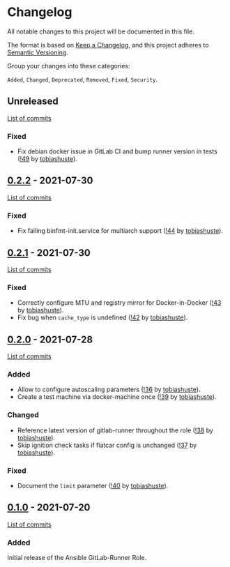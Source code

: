 <!--
SPDX-FileCopyrightText: 2021 Helmholtz Centre for Environmental Research (UFZ)
SPDX-FileCopyrightText: 2021 Helmholtz-Zentrum Dresden-Rossendorf (HZDR)

SPDX-License-Identifier: Apache-2.0
-->

# Changelog

All notable changes to this project will be documented in this file.

The format is based on [Keep a Changelog](https://keepachangelog.com/en/1.0.0/),
and this project adheres to [Semantic Versioning](https://semver.org/spec/v2.0.0.html).

Group your changes into these categories:

`Added`, `Changed`, `Deprecated`, `Removed`, `Fixed`, `Security`.

## Unreleased

[List of commits](https://gitlab.com/hifis/ansible/gitlab-ci-openstack/-/compare/v0.2.2...main)

### Fixed

* Fix debian docker issue in GitLab CI and bump runner version in tests
  ([!49](https://gitlab.com/hifis/ansible/gitlab-ci-openstack/-/merge_requests/49)
  by [tobiashuste](https://gitlab.com/tobiashuste)).

## [0.2.2](https://gitlab.com/hifis/ansible/gitlab-ci-openstack/-/releases/v0.2.2) - 2021-07-30

[List of commits](https://gitlab.com/hifis/ansible/gitlab-ci-openstack/-/compare/v0.2.1...v0.2.2)

### Fixed

* Fix failing binfmt-init.service for multiarch support
  ([!44](https://gitlab.com/hifis/ansible/gitlab-ci-openstack/-/merge_requests/44)
  by [tobiashuste](https://gitlab.com/tobiashuste)).

## [0.2.1](https://gitlab.com/hifis/ansible/gitlab-ci-openstack/-/releases/v0.2.1) - 2021-07-30

[List of commits](https://gitlab.com/hifis/ansible/gitlab-ci-openstack/-/compare/v0.2.0...v0.2.1)

### Fixed

* Correctly configure MTU and registry mirror for Docker-in-Docker
  ([!43](https://gitlab.com/hifis/ansible/gitlab-ci-openstack/-/merge_requests/43)
  by [tobiashuste](https://gitlab.com/tobiashuste)).
* Fix bug when `cache_type` is undefined
  ([!42](https://gitlab.com/hifis/ansible/gitlab-ci-openstack/-/merge_requests/42)
  by [tobiashuste](https://gitlab.com/tobiashuste)).

## [0.2.0](https://gitlab.com/hifis/ansible/gitlab-ci-openstack/-/releases/v0.2.0) - 2021-07-28

[List of commits](https://gitlab.com/hifis/ansible/gitlab-ci-openstack/-/compare/v0.1.0...v0.2.0)

### Added
* Allow to configure autoscaling parameters
  ([!36](https://gitlab.com/hifis/ansible/gitlab-ci-openstack/-/merge_requests/36)
  by [tobiashuste](https://gitlab.com/tobiashuste)).
* Create a test machine via docker-machine once
  ([!39](https://gitlab.com/hifis/ansible/gitlab-ci-openstack/-/merge_requests/39)
  by [tobiashuste](https://gitlab.com/tobiashuste)).

### Changed
* Reference latest version of gitlab-runner throughout the role
  ([!38](https://gitlab.com/hifis/ansible/gitlab-ci-openstack/-/merge_requests/38)
  by [tobiashuste](https://gitlab.com/tobiashuste)).
* Skip ignition check tasks if flatcar config is unchanged
  ([!37](https://gitlab.com/hifis/ansible/gitlab-ci-openstack/-/merge_requests/37)
  by [tobiashuste](https://gitlab.com/tobiashuste)).

### Fixed
* Document the `limit` parameter
  ([!40](https://gitlab.com/hifis/ansible/gitlab-ci-openstack/-/merge_requests/40)
  by [tobiashuste](https://gitlab.com/tobiashuste)).

## [0.1.0](https://gitlab.com/hifis/ansible/gitlab-ci-openstack/-/releases/v0.1.0) - 2021-07-20

[List of commits](https://gitlab.com/hifis/ansible/gitlab-ci-openstack/-/compare/359ac4d5e6371452d5488fcf7daa3a43d935ddc1...v0.1.0)

### Added
Initial release of the Ansible GitLab-Runner Role.
